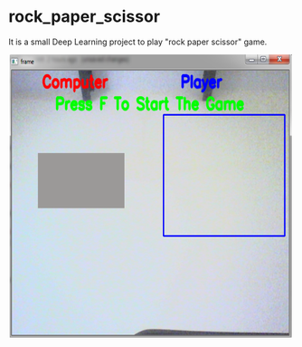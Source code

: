 # rock_paper_scissor
It is a small Deep Learning project to play "rock paper scissor" game.
<p align="center">
  <img src="start.png" height="500" width="500" title="Start">
</p>
